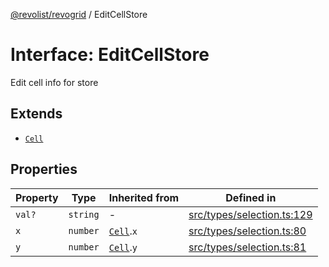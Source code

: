 [@revolist/revogrid](README.md) / EditCellStore

# Interface: EditCellStore

Edit cell info for store

## Extends

- [`Cell`](Interface.Cell.md)

## Properties

| Property | Type | Inherited from | Defined in |
| ------ | ------ | ------ | ------ |
| `val?` | `string` | - | [src/types/selection.ts:129](https://github.com/revolist/revogrid/blob/a849a2bedd405f9be6994ce2465b998f17fd214c/src/types/selection.ts#L129) |
| `x` | `number` | [`Cell`](Interface.Cell.md).`x` | [src/types/selection.ts:80](https://github.com/revolist/revogrid/blob/a849a2bedd405f9be6994ce2465b998f17fd214c/src/types/selection.ts#L80) |
| `y` | `number` | [`Cell`](Interface.Cell.md).`y` | [src/types/selection.ts:81](https://github.com/revolist/revogrid/blob/a849a2bedd405f9be6994ce2465b998f17fd214c/src/types/selection.ts#L81) |
